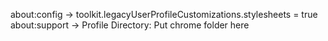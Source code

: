 about:config -> toolkit.legacyUserProfileCustomizations.stylesheets = true
about:support -> Profile Directory: Put chrome folder here
